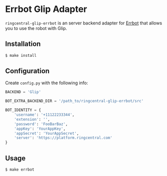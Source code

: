 # Errbot Glip Adapter

`ringcentral-glip-errbot` is an server backend adapter for [Errbot](http://errbot.io/) that allows you to use the robot with Glip.

## Installation

```bash
$ make install
```

## Configuration

Create `config.py` with the following info:

```python
BACKEND = 'Glip'

BOT_EXTRA_BACKEND_DIR = '/path_to/ringcentral-glip-errbot/src'

BOT_IDENTITY = {
    'username': '+11122233344',
    'extension': '',
    'password': 'FooBarBaz',
    'appKey': 'YourAppKey',
    'appSecret': 'YourAppSecret',
    'server': 'https://platform.ringcentral.com'
}
```

## Usage

```bash
$ make errbot
```
